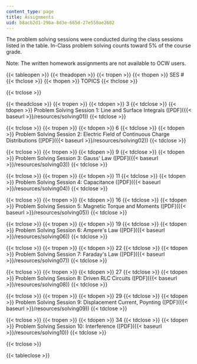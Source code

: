 ```yaml
---
content_type: page
title: Assignments
uid: b8acb2d1-29ba-8d3e-665d-27e550ae2602
---
```


The problem solving sessions were conducted during the class sessions listed in the table. In-Class problem solving counts toward 5% of the course grade.

Note: The written homework assignments are not available to OCW users.

{{< tableopen >}}
{{< theadopen >}}
{{< tropen >}}
{{< thopen >}}
SES #
{{< thclose >}}
{{< thopen >}}
TOPICS
{{< thclose >}}

{{< trclose >}}

{{< theadclose >}}
{{< tropen >}}
{{< tdopen >}}
3
{{< tdclose >}}
{{< tdopen >}}
Problem Solving Session 1: Line and Surface Integrals ([PDF]({{< baseurl >}}/resources/solving01))
{{< tdclose >}}

{{< trclose >}}
{{< tropen >}}
{{< tdopen >}}
6
{{< tdclose >}}
{{< tdopen >}}
Problem Solving Session 2: Electric Field of Continuous Charge Distributions ([PDF]({{< baseurl >}}/resources/solving02))
{{< tdclose >}}

{{< trclose >}}
{{< tropen >}}
{{< tdopen >}}
9
{{< tdclose >}}
{{< tdopen >}}
Problem Solving Session 3: Gauss' Law ([PDF]({{< baseurl >}}/resources/solving03))
{{< tdclose >}}

{{< trclose >}}
{{< tropen >}}
{{< tdopen >}}
11
{{< tdclose >}}
{{< tdopen >}}
Problem Solving Session 4: Capacitance ([PDF]({{< baseurl >}}/resources/solving04))
{{< tdclose >}}

{{< trclose >}}
{{< tropen >}}
{{< tdopen >}}
16
{{< tdclose >}}
{{< tdopen >}}
Problem Solving Session 5: Magnetic Torque and Moments ([PDF]({{< baseurl >}}/resources/solving05))
{{< tdclose >}}

{{< trclose >}}
{{< tropen >}}
{{< tdopen >}}
19
{{< tdclose >}}
{{< tdopen >}}
Problem Solving Session 6: Ampere's Law ([PDF]({{< baseurl >}}/resources/solving06))
{{< tdclose >}}

{{< trclose >}}
{{< tropen >}}
{{< tdopen >}}
22
{{< tdclose >}}
{{< tdopen >}}
Problem Solving Session 7: Faraday's Law ([PDF]({{< baseurl >}}/resources/solving07))
{{< tdclose >}}

{{< trclose >}}
{{< tropen >}}
{{< tdopen >}}
27
{{< tdclose >}}
{{< tdopen >}}
Problem Solving Session 8: Driven RLC Circuits ([PDF]({{< baseurl >}}/resources/solving08))
{{< tdclose >}}

{{< trclose >}}
{{< tropen >}}
{{< tdopen >}}
29
{{< tdclose >}}
{{< tdopen >}}
Problem Solving Session 9: Displacement Current, Poynting ([PDF]({{< baseurl >}}/resources/solving09))
{{< tdclose >}}

{{< trclose >}}
{{< tropen >}}
{{< tdopen >}}
34
{{< tdclose >}}
{{< tdopen >}}
Problem Solving Session 10: Interference ([PDF]({{< baseurl >}}/resources/solving10))
{{< tdclose >}}

{{< trclose >}}

{{< tableclose >}}